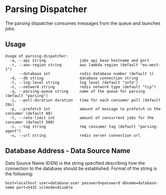 # Parsing Dispatcher

The parsing dispatcher consumes messages from the queue and launches jobs.

## Usage

```
Usage of parsing-dispatcher:
  -a, --api string               jobs api base hostname and port
  -r, --aws-region string        aws lambda region (default "eu-west-1")
      --database int             redis database number (default 1)
  -d, --db string                database connection string
  -l, --log-level string         log level (default "info")
  -n, --network string           redis network type (default "tcp")
  -q, --parsing-queue string     name of the queue for parsing (default "parsing")
  -i, --poll-duration duration   time for each consumer poll (default 20s)
  -p, --prefetch int             amount of message to prefetch in the consumer (default 80)
  -t, --rate-limit int           amount of concurrent jobs for the consumer (default 500)
  -c, --tag string               rmq consumer tag (default "parsing-agent")
  -u, --url string               redis server connection url
```

## Database Address - Data Source Name

Data Source Name (DSN) is the string specified describing how the connection to the database should be established.
Format of the string is the following:

```
host=localhost user=database-user password=password dbname=database-name port=5432 sslmode=disable
```
